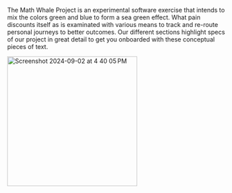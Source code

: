The Math Whale Project is an experimental software 
exercise that intends to mix the colors green and blue to 
form a sea green effect. What pain discounts itself as is 
examinated with various means to track and re-route 
personal journeys to better outcomes. Our different 
sections highlight specs of our project in great detail to 
get you onboarded with these conceptual pieces of text.

<img width="300" alt="Screenshot 2024-09-02 at 4 40 05 PM" src="https://github.com/user-attachments/assets/f21b4a66-e2f6-411e-a00d-ac237674195f">
